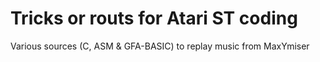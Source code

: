 # Tricks or routs for Atari ST coding
Various sources (C, ASM & GFA-BASIC) to replay music from MaxYmiser
